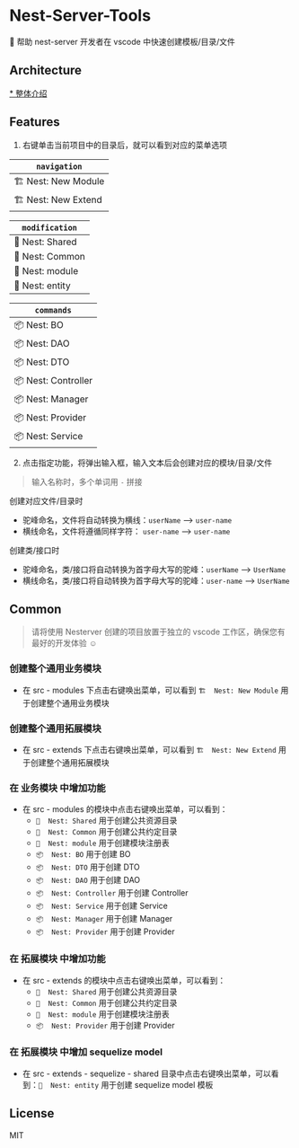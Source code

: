 # Nest-Server-Tools

🦁 帮助 nest-server 开发者在 vscode 中快速创建模板/目录/文件

## Architecture

[* 整体介绍](https://github.com/ChoGathK/nest-server/blob/master/public/doc/architecture.md)

## Features

1. 右键单击当前项目中的目录后，就可以看到对应的菜单选项

| `navigation` |
| --------------------------------|
| 🏗  Nest: New Module              |
| 🏗  Nest: New Extend              |

| `modification` |
| ------------------------------- |
| 📁  Nest: Shared                  |
| 📁  Nest: Common                  |
| 📄  Nest: module                  |
| 📄  Nest: entity                  |

| `commands` |
| -------------------------------- |
| 📦  Nest: BO                      |
| 📦  Nest: DAO                     |
| 📦  Nest: DTO                     |
| 📦  Nest: Controller              |
| 📦  Nest: Manager                 |
| 📦  Nest: Provider                |
| 📦  Nest: Service                 |

2. 点击指定功能，将弹出输入框，输入文本后会创建对应的模块/目录/文件

> 输入名称时，多个单词用 `-` 拼接

创建对应文件/目录时

- 驼峰命名，文件将自动转换为横线：`userName` --> `user-name`
- 横线命名，文件将遵循同样字符： `user-name` --> `user-name`

创建类/接口时

- 驼峰命名，类/接口将自动转换为首字母大写的驼峰：`userName` --> `UserName`
- 横线命名，类/接口将自动转换为首字母大写的驼峰：`user-name` --> `UserName`

## Common

> 请将使用 Nesterver 创建的项目放置于独立的 vscode 工作区，确保您有最好的开发体验 ☺️

### 创建整个通用业务模块

- 在 src - modules 下点击右键唤出菜单，可以看到 `🏗  Nest: New Module` 用于创建整个通用业务模块

### 创建整个通用拓展模块

- 在 src - extends 下点击右键唤出菜单，可以看到 `🏗  Nest: New Extend` 用于创建整个通用拓展模块

### 在 业务模块 中增加功能

- 在 src - modules 的模块中点击右键唤出菜单，可以看到：
  - `📁  Nest: Shared` 用于创建公共资源目录
  - `📁  Nest: Common` 用于创建公共约定目录
  - `📄  Nest: module` 用于创建模块注册表
  - `📦  Nest: BO`     用于创建 BO
  - `📦  Nest: DTO`    用于创建 DTO
  - `📦  Nest: DAO`    用于创建 DAO
  - `📦  Nest: Controller` 用于创建 Controller
  - `📦  Nest: Service` 用于创建 Service 
  - `📦  Nest: Manager` 用于创建 Manager    
  - `📦  Nest: Provider` 用于创建 Provider

### 在 拓展模块 中增加功能

- 在 src - extends 的模块中点击右键唤出菜单，可以看到：
  - `📁  Nest: Shared` 用于创建公共资源目录
  - `📁  Nest: Common` 用于创建公共约定目录
  - `📄  Nest: module` 用于创建模块注册表
  - `📦  Nest: Provider` 用于创建 Provider

### 在 拓展模块 中增加 sequelize model

- 在 src - extends - sequelize - shared 目录中点击右键唤出菜单，可以看到：`📄  Nest: entity` 用于创建 sequelize model 模板

## License

MIT